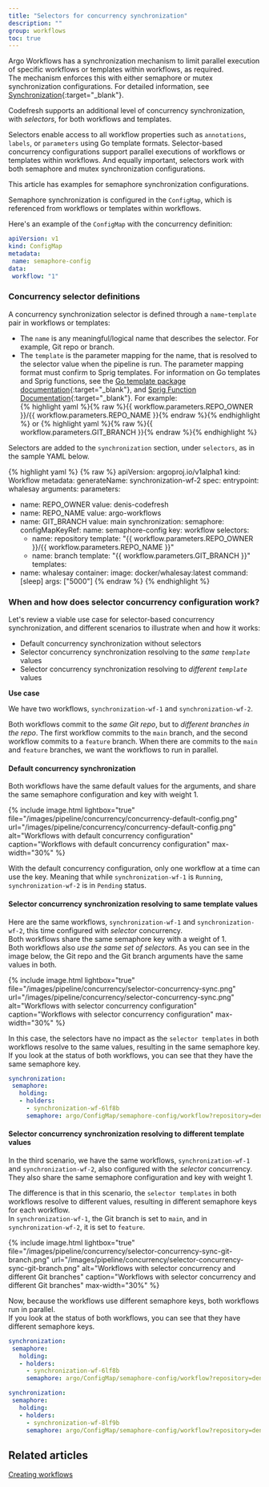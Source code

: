 ```yaml
---
title: "Selectors for concurrency synchronization"
description: ""
group: workflows
toc: true
---
```



Argo Workflows has a synchronization mechanism to limit parallel execution of specific workflows or templates within workflows, as required.  
The mechanism enforces this with either semaphore or mutex synchronization configurations. For detailed information, see [Synchronization](https://argoproj.github.io/argo-workflows/synchronization/){:target="\_blank"}.

Codefresh supports an additional level of concurrency synchronization, with _selectors_, for both workflows and templates.  

Selectors enable access to all workflow properties such as `annotations`, `labels`, or `parameters` using Go template formats. Selector-based concurrency configurations support parallel executions of workflows or templates within workflows. And equally important, selectors work with both semaphore and mutex synchronization configurations.  

This article has examples for semaphore synchronization configurations.  

Semaphore synchronization is configured in the `ConfigMap`, which is referenced from workflows or templates within workflows.  

Here's an example of the `ConfigMap` with the concurrency definition:
```yaml
apiVersion: v1
kind: ConfigMap
metadata:
 name: semaphore-config
data:
 workflow: "1"
```

### Concurrency selector definitions
A concurrency synchronization selector is defined through a `name`-`template` pair in workflows or templates:  

* The `name` is any meaningful/logical name that describes the selector. For example, Git repo or branch.
* The `template` is the parameter mapping for the name, that is resolved to the selector value when the pipeline is run. The parameter mapping format must confirm to Sprig templates. For information on Go templates and Sprig functions, see the [Go template package documentation](https://pkg.go.dev/text/template){:target="\_blank"}, and [Sprig Function Documentation](http://masterminds.github.io/sprig/){:target="\_blank"}.
  For example:  
  {% highlight yaml %}{% raw %}{{ workflow.parameters.REPO_OWNER }}/{{ workflow.parameters.REPO_NAME }}{% endraw %}{% endhighlight %} or {% highlight yaml %}{% raw %}{{ workflow.parameters.GIT_BRANCH }}{% endraw %}{% endhighlight %}

Selectors are added to the `synchronization` section, under `selectors`, as in the sample YAML below.

{% highlight yaml %}
{% raw %}
apiVersion: argoproj.io/v1alpha1
kind: Workflow
metadata:
 generateName: synchronization-wf-2
spec:
 entrypoint: whalesay
 arguments:
   parameters:
   - name: REPO_OWNER
     value: denis-codefresh
   - name: REPO_NAME
     value: argo-workflows
   - name: GIT_BRANCH
     value: main
 synchronization:
   semaphore:
     configMapKeyRef:
        name: semaphore-config
        key: workflow
     selectors:
      - name: repository
        template: "{{ workflow.parameters.REPO_OWNER }}/{{ workflow.parameters.REPO_NAME }}"
      - name: branch
        template: "{{ workflow.parameters.GIT_BRANCH }}"
 templates:
   - name: whalesay
     container:
       image: docker/whalesay:latest
       command: [sleep]
       args: ["5000"]
{% endraw %}
{% endhighlight %}


### When and how does selector concurrency configuration work?
Let's review a viable use case for selector-based concurrency synchronization, and different scenarios to illustrate when and how it works:  
* Default concurrency synchronization without selectors
* Selector concurrency synchronization resolving to the _same `template`_ values
* Selector concurrency synchronization resolving to _different `template`_ values 

**Use case**  
  
We have two workflows, `synchronization-wf-1` and `synchronization-wf-2`.  

Both workflows commit to the _same Git repo_, but to _different branches in the repo_. The first workflow commits to the `main` branch, and the second workflow commits to a `feature` branch.  When there are commits to the `main` and `feature` branches, we want the workflows to run in parallel.

#### Default concurrency synchronization
Both workflows have the same default values for the arguments, and share the same semaphore configuration and key with weight 1.   

{% include image.html 
  lightbox="true" 
  file="/images/pipeline/concurrency/concurrency-default-config.png" 
  url="/images/pipeline/concurrency/concurrency-default-config.png"
       alt="Workflows with default concurrency configuration"
       caption="Workflows with default concurrency configuration"
       max-width="30%"
       %}

With the default concurrency configuration, only one workflow at a time can use the key. Meaning that while `synchronization-wf-1` is `Running`, `synchronization-wf-2` is in `Pending` status.

#### Selector concurrency synchronization resolving to same template values
Here are the same workflows, `synchronization-wf-1` and `synchronization-wf-2`, this time configured with _selector_ concurrency.  
Both workflows share the same semaphore key with a weight of 1.  
Both workflows also _use the same set of selectors_. As you can see in the image below, the Git repo and the Git branch arguments have the same values in both.  

{% include image.html 
  lightbox="true" 
  file="/images/pipeline/concurrency/selector-concurrency-sync.png" 
  url="/images/pipeline/concurrency/selector-concurrency-sync.png"
       alt="Workflows with selector concurrency configuration"
       caption="Workflows with selector concurrency configuration"
       max-width="30%"
       %}

In this case, the selectors have no impact as the `selector templates` in both workflows resolve to the same values, resulting in the same semaphore key.
If you look at the status of both workflows, you can see that they have the same semaphore key.

```yaml
synchronization:
 semaphore:
   holding:
   - holders:
     - synchronization-wf-6lf8b
     semaphore: argo/ConfigMap/semaphore-config/workflow?repository=denis-codefresh/argo-workflows&branch=main
```


#### Selector concurrency synchronization resolving to different template values

In the third scenario, we have the same workflows, `synchronization-wf-1` and `synchronization-wf-2`, also configured with the _selector_ concurrency.  
They also share the same semaphore configuration and key with weight 1.  

The difference is that in this scenario, the `selector templates` in both workflows resolve to different values, resulting in different semaphore keys for each workflow.  
In `synchronization-wf-1`, the Git branch is set to `main`, and in `synchronization-wf-2`, it is set to `feature`. 

{% include image.html 
  lightbox="true" 
  file="/images/pipeline/concurrency/selector-concurrency-sync-git-branch.png" 
  url="/images/pipeline/concurrency/selector-concurrency-sync-git-branch.png"
       alt="Workflows with selector concurrency and different Git branches"
       caption="Workflows with selector concurrency and different Git branches"
       max-width="30%"
       %}

Now, because the workflows use different semaphore keys, both workflows run in parallel.  
If you look at the status of both workflows, you can see that they have different semaphore keys.  

```yaml
synchronization:
 semaphore:
   holding:
   - holders:
     - synchronization-wf-6lf8b
     semaphore: argo/ConfigMap/semaphore-config/workflow?repository=denis-codefresh/argo-workflows&branch=main
```

```yaml
synchronization:
 semaphore:
   holding:
   - holders:
     - synchronization-wf-8lf9b
     semaphore: argo/ConfigMap/semaphore-config/workflow?repository=denis-codefresh/argo-workflows&branch=feature
```
## Related articles
[Creating workflows]({{site.baseurl}}/docs/workflows/create-pipeline/)  

